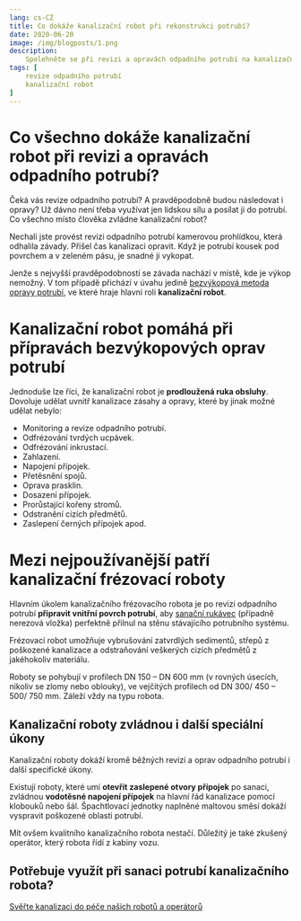 ```yaml
---
lang: cs-CZ
title: Co dokáže kanalizační robot při rekonstrukci potrubí?
date: 2020-06-20
image: /img/blogposts/1.png
description:
    Spolehněte se při revizi a opravách odpadního potrubí na kanalizační roboty ✔ Přečtěte si na blogu, kde je možné je použít a jaké typy prací zvládnou. 
tags: [
    revize odpadního potrubí
    kanalizační robot
]
---
```


# Co všechno dokáže kanalizační robot při revizi a opravách odpadního potrubí?
Čeká vás revize odpadního potrubí? A pravděpodobně budou následovat i opravy? Už dávno není třeba využívat jen lidskou sílu a posílat ji do potrubí. Co všechno místo člověka zvládne kanalizační robot?

Nechali jste provést revizi odpadního potrubí kamerovou prohlídkou, která odhalila závady. Přišel čas kanalizaci opravit. Když je potrubí kousek pod povrchem a v zeleném pásu, je snadné ji vykopat. 

Jenže s nejvyšší pravděpodobností se závada nachází v místě, kde je výkop nemožný. V tom případě přichází v úvahu jedině [bezvýkopová metoda opravy potrubí](https://bmh.cz/sluzby/monitoring-a-lokalni-opravy/cisteni/), ve které hraje hlavní roli **kanalizační robot**.

# Kanalizační robot pomáhá při přípravách bezvýkopových oprav potrubí
Jednoduše lze říci, že kanalizační robot je **prodloužená ruka obsluhy**. Dovoluje udělat uvnitř kanalizace zásahy a opravy, které by jinak možné udělat nebylo:

+	Monitoring a revize odpadního potrubí. 
+	Odfrézování tvrdých ucpávek.
+	Odfrézování inkrustací. 
+	Zahlazení. 
+	Napojení přípojek. 
+	Přetěsnění spojů. 
+	Oprava prasklin. 
+	Dosazení přípojek. 
+	Prorůstající kořeny stromů.
+	Odstranění cizích předmětů. 
+	Zaslepení černých přípojek apod.

# Mezi nejpoužívanější patří kanalizační frézovací roboty
Hlavním úkolem kanalizačního frézovacího robota je po revizi odpadního potrubí **připravit vnitřní povrch potrubí**, aby [sanační rukávec](https://bmh.cz/blog/sanacni-rukavec.html) (případně nerezová vložka) perfektně přilnul na stěnu stávajícího potrubního systému.

Frézovací robot umožňuje vybrušování zatvrdlých sedimentů, střepů z poškozené kanalizace a odstraňování veškerých cizích předmětů z jakéhokoliv materiálu.

Roboty se pohybují v profilech DN 150 – DN 600 mm (v rovných úsecích, nikoliv se zlomy nebo oblouky), ve vejčitých profilech od DN 300/ 450 – 500/ 750 mm. Záleží vždy na typu robota. 

## Kanalizační roboty zvládnou i další speciální úkony
Kanalizační roboty dokáží kromě běžných revizí a oprav odpadního potrubí i další specifické úkony. 

Existují roboty, které umí **otevřít zaslepené otvory přípojek** po sanaci, zvládnou **vodotěsné napojení přípojek** na hlavní řád kanalizace pomocí klobouků nebo šál. Špachtlovací jednotky naplněné maltovou směsí dokáží vyspravit poškozené oblasti potrubí. 

Mít ovšem kvalitního kanalizačního robota nestačí. Důležitý je také zkušený operátor, který robota řídí z kabiny vozu. 

## Potřebuje využít při sanaci potrubí kanalizačního robota?
[Svěřte kanalizaci do péče našich robotů a operátorů](https://bmh.cz/sluzby/monitoring-a-lokalni-opravy/cisteni/) 
